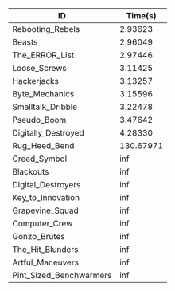 |ID|Time(s)|
|-|-|
|Rebooting_Rebels|2.93623|
|Beasts|2.96049|
|The_ERROR_List|2.97446|
|Loose_Screws|3.11425|
|Hackerjacks|3.13257|
|Byte_Mechanics|3.15596|
|Smalltalk_Dribble|3.22478|
|Pseudo_Boom|3.47642|
|Digitally_Destroyed|4.28330|
|Rug_Heed_Bend|130.67971|
|Creed_Symbol|inf|
|Blackouts|inf|
|Digital_Destroyers|inf|
|Key_to_Innovation|inf|
|Grapevine_Squad|inf|
|Computer_Crew|inf|
|Gonzo_Brutes|inf|
|The_Hit_Blunders|inf|
|Artful_Maneuvers|inf|
|Pint_Sized_Benchwarmers|inf|
